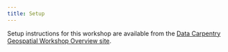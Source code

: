 ```yaml
---
title: Setup
---
```


Setup instructions for this workshop are available from the [Data Carpentry Geospatial Workshop Overview site](https://datacarpentry.org/geospatial-workshop/index.html#setup).


